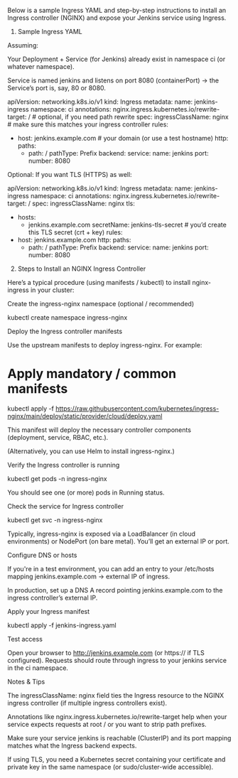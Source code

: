 Below is a sample Ingress YAML and step-by-step instructions to install an Ingress controller (NGINX) and expose your Jenkins service using Ingress.

1. Sample Ingress YAML

Assuming:

Your Deployment + Service (for Jenkins) already exist in namespace ci (or whatever namespace).

Service is named jenkins and listens on port 8080 (containerPort) → the Service’s port is, say, 80 or 8080.

apiVersion: networking.k8s.io/v1
kind: Ingress
metadata:
  name: jenkins-ingress
  namespace: ci
  annotations:
    nginx.ingress.kubernetes.io/rewrite-target: /   # optional, if you need path rewrite
spec:
  ingressClassName: nginx   # make sure this matches your ingress controller
  rules:
  - host: jenkins.example.com   # your domain (or use a test hostname)
    http:
      paths:
      - path: /
        pathType: Prefix
        backend:
          service:
            name: jenkins
            port:
              number: 8080


Optional: If you want TLS (HTTPS) as well:

apiVersion: networking.k8s.io/v1
kind: Ingress
metadata:
  name: jenkins-ingress
  namespace: ci
  annotations:
    nginx.ingress.kubernetes.io/rewrite-target: /
spec:
  ingressClassName: nginx
  tls:
  - hosts:
    - jenkins.example.com
    secretName: jenkins-tls-secret   # you’d create this TLS secret (crt + key)
  rules:
  - host: jenkins.example.com
    http:
      paths:
      - path: /
        pathType: Prefix
        backend:
          service:
            name: jenkins
            port:
              number: 8080

2. Steps to Install an NGINX Ingress Controller

Here’s a typical procedure (using manifests / kubectl) to install nginx-ingress in your cluster:

Create the ingress-nginx namespace (optional / recommended)

kubectl create namespace ingress-nginx


Deploy the Ingress controller manifests

Use the upstream manifests to deploy ingress-nginx. For example:

# Apply mandatory / common manifests
kubectl apply -f https://raw.githubusercontent.com/kubernetes/ingress-nginx/main/deploy/static/provider/cloud/deploy.yaml


This manifest will deploy the necessary controller components (deployment, service, RBAC, etc.).

(Alternatively, you can use Helm to install ingress-nginx.)

Verify the Ingress controller is running

kubectl get pods -n ingress-nginx


You should see one (or more) pods in Running status.

Check the service for Ingress controller

kubectl get svc -n ingress-nginx


Typically, ingress-nginx is exposed via a LoadBalancer (in cloud environments) or NodePort (on bare metal). You’ll get an external IP or port.

Configure DNS or hosts

If you're in a test environment, you can add an entry to your /etc/hosts mapping jenkins.example.com → external IP of ingress.

In production, set up a DNS A record pointing jenkins.example.com to the ingress controller’s external IP.

Apply your Ingress manifest

kubectl apply -f jenkins-ingress.yaml


Test access

Open your browser to http://jenkins.example.com (or https:// if TLS configured). Requests should route through ingress to your jenkins service in the ci namespace.

Notes & Tips

The ingressClassName: nginx field ties the Ingress resource to the NGINX ingress controller (if multiple ingress controllers exist).

Annotations like nginx.ingress.kubernetes.io/rewrite-target help when your service expects requests at root / or you want to strip path prefixes.

Make sure your service jenkins is reachable (ClusterIP) and its port mapping matches what the Ingress backend expects.

If using TLS, you need a Kubernetes secret containing your certificate and private key in the same namespace (or sudo/cluster-wide accessible).
